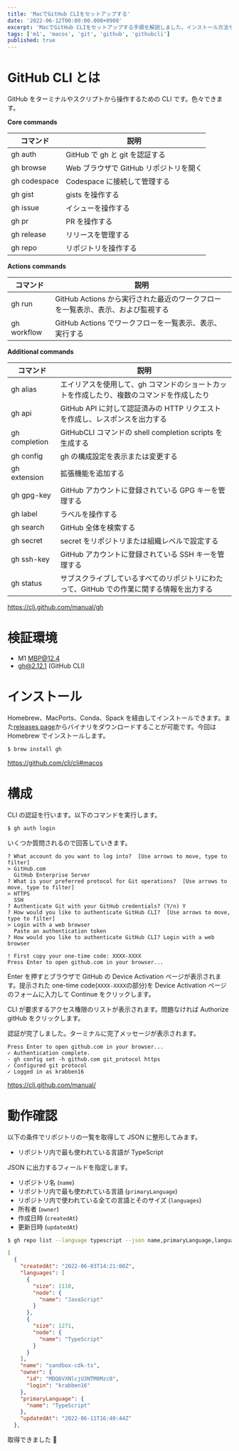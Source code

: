 ```yaml
---
title: 'MacでGitHub CLIをセットアップする'
date: '2022-06-12T00:00:00.000+0900'
excerpt: 'MacでGitHub CLIをセットアップする手順を解説しました。インストール方法や認証手順、リポジトリ情報の取得方法を記載しました。'
tags: ['m1', 'macos', 'git', 'github', 'githubcli']
published: true
---
```


# GitHub CLI とは

GitHub をターミナルやスクリプトから操作するための CLI です。色々できます。

**Core commands**

| コマンド     | 説明                                   |
| ------------ | -------------------------------------- |
| gh auth      | GitHub で gh と git を認証する         |
| gh browse    | Web ブラウザで GitHub リポジトリを開く |
| gh codespace | Codespace に接続して管理する           |
| gh gist      | gists を操作する                       |
| gh issue     | イシューを操作する                     |
| gh pr        | PR を操作する                          |
| gh release   | リリースを管理する                     |
| gh repo      | リポジトリを操作する                   |

**Actions commands**

| コマンド    | 説明                                                                            |
| ----------- | ------------------------------------------------------------------------------- |
| gh run      | GitHub Actions から実行された最近のワークフローを一覧表示、表示、および監視する |
| gh workflow | GitHub Actions でワークフローを一覧表示、表示、実行する                         |

**Additional commands**

| コマンド      | 説明                                                                                      |
| ------------- | ----------------------------------------------------------------------------------------- |
| gh alias      | エイリアスを使用して、gh コマンドのショートカットを作成したり、複数のコマンドを作成したり |
| gh api        | GitHub API に対して認証済みの HTTP リクエストを作成し、レスポンスを出力する               |
| gh completion | GitHubCLI コマンドの shell completion scripts を生成する                                  |
| gh config     | gh の構成設定を表示または変更する                                                         |
| gh extension  | 拡張機能を追加する                                                                        |
| gh gpg-key    | GitHub アカウントに登録されている GPG キーを管理する                                      |
| gh label      | ラベルを操作する                                                                          |
| gh search     | GitHub 全体を検索する                                                                     |
| gh secret     | secret をリポジトリまたは組織レベルで設定する                                             |
| gh ssh-key    | GitHub アカウントに登録されている SSH キーを管理する                                      |
| gh status     | サブスクライブしているすべてのリポジトリにわたって、GitHub での作業に関する情報を出力する |

https://cli.github.com/manual/gh

# 検証環境

- M1 MBP@12.4
- gh@2.12.1 (GitHub CLI)

# インストール

Homebrew、MacPorts、Conda、Spack を経由してインストールできます。また[releases page](https://github.com/cli/cli/releases/latest)からバイナリをダウンロードすることが可能です。今回は Homebrew でインストールします。

```sh
$ brew install gh
```

https://github.com/cli/cli#macos

# 構成

CLI の認証を行います。以下のコマンドを実行します。

```sh
$ gh auth login
```

いくつか質問されるので回答していきます。

```
? What account do you want to log into?  [Use arrows to move, type to filter]
> GitHub.com
  GitHub Enterprise Server
? What is your preferred protocol for Git operations?  [Use arrows to move, type to filter]
> HTTPS
  SSH
? Authenticate Git with your GitHub credentials? (Y/n) Y
? How would you like to authenticate GitHub CLI?  [Use arrows to move, type to filter]
> Login with a web browser
  Paste an authentication token
? How would you like to authenticate GitHub CLI? Login with a web browser

! First copy your one-time code: XXXX-XXXX
Press Enter to open github.com in your browser...
```

Enter を押すとブラウザで GitHub の Device Activation ページが表示されます。提示された one-time code(`XXXX-XXXX`の部分)を Device Activation ページのフォームに入力して Continue をクリックします。

<!-- ![](https://storage.googleapis.com/zenn-user-upload/b77364ba9fb4-20220612.png) -->

CLI が要求するアクセス権限のリストが表示されます。問題なければ Authorize gitHub をクリックします。

<!-- ![](https://storage.googleapis.com/zenn-user-upload/87a6ba2e8e90-20220612.png) -->

認証が完了しました。ターミナルに完了メッセージが表示されます。

<!-- ![](https://storage.googleapis.com/zenn-user-upload/c0244526781d-20220612.png) -->

```
Press Enter to open github.com in your browser...
✓ Authentication complete.
- gh config set -h github.com git_protocol https
✓ Configured git protocol
✓ Logged in as krabben16
```

https://cli.github.com/manual/

# 動作確認

以下の条件でリポジトリの一覧を取得して JSON に整形してみます。

- リポジトリ内で最も使われている言語が TypeScript

JSON に出力するフィールドを指定します。

- リポジトリ名 (`name`)
- リポジトリ内で最も使われている言語 (`primaryLanguage`)
- リポジトリ内で使われている全ての言語とそのサイズ (`languages`)
- 所有者 (`owner`)
- 作成日時 (`createdAt`)
- 更新日時 (`updatedAt`)

```sh
$ gh repo list --language typescript --json name,primaryLanguage,languages,owner,createdAt,updatedAt
```

```json
[
  {
    "createdAt": "2022-06-03T14:21:00Z",
    "languages": [
      {
        "size": 1110,
        "node": {
          "name": "JavaScript"
        }
      },
      {
        "size": 1271,
        "node": {
          "name": "TypeScript"
        }
      }
    ],
    "name": "sandbox-cdk-ts",
    "owner": {
      "id": "MDQ6VXNlcjU3NTM0Mzc0",
      "login": "krabben16"
    },
    "primaryLanguage": {
      "name": "TypeScript"
    },
    "updatedAt": "2022-06-11T16:40:44Z"
  },
```

取得できました 👏
